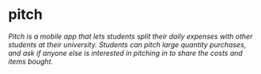 pitch
=====

_Pitch is a mobile app that lets students split their daily expenses with other students at their university. Students can pitch large quantity purchases, and ask if anyone else is interested in pitching in to share the costs and items bought._
